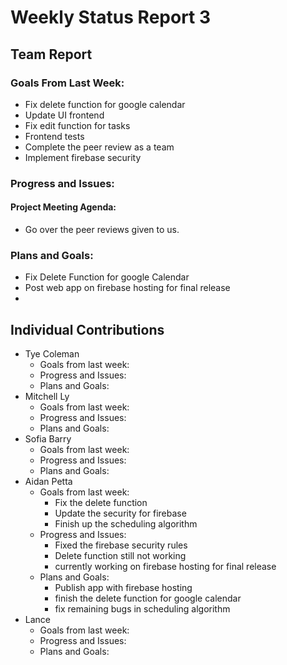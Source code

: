 # Weekly Status Report 3

## Team Report

### Goals From Last Week:
* Fix delete function for google calendar
* Update UI frontend
* Fix edit function for tasks
* Frontend tests
* Complete the peer review as a team
* Implement firebase security

### Progress and Issues:

#### Project Meeting Agenda:
* Go over the peer reviews given to us.


### Plans and Goals:
* Fix Delete Function for google Calendar
* Post web app on firebase hosting for final release 
* 



## Individual Contributions

* Tye Coleman
    * Goals from last week:
    * Progress and Issues:
    * Plans and Goals:
* Mitchell Ly
    * Goals from last week:
    * Progress and Issues:
    * Plans and Goals:
* Sofia Barry
    * Goals from last week:
    * Progress and Issues:
    * Plans and Goals:
* Aidan Petta
    * Goals from last week:
      - Fix the delete function
      - Update the security for firebase
      - Finish up the scheduling algorithm
    * Progress and Issues:
      - Fixed the firebase security rules
      - Delete function still not working
      - currently working on firebase hosting for final release
    * Plans and Goals:
      - Publish app with firebase hosting
      - finish the delete function for google calendar
      - fix remaining bugs in scheduling algorithm
* Lance
    * Goals from last week:
    * Progress and Issues:
    * Plans and Goals:
